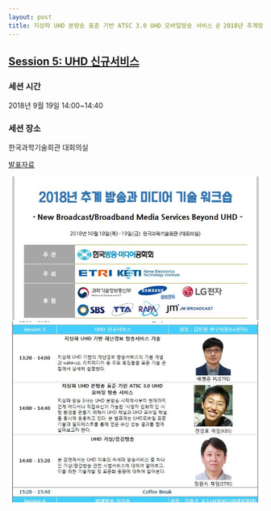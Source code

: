 ```yaml
---
layout: post
title: 지상파 UHD 본방송 표준 기반 ATSC 3.0 UHD 모바일방송 서비스 @ 2018년 추계방송과미디어 기술 워크숍
---
```


## [Session 5: UHD 신규서비스](http://www.xn--ob0b810a96d7yx4lb.kr/info/board?bo_idx=402)

### 세션 시간
2018년 9월 19일 
14:00~14:40


### 세션 장소  
한국과학기술회관 대회의실 


[발표자료](https://www.slideshare.net/SunghoJeon/180516-uhdtv-atsc-30-koba-2018)

![그림 1](/images/KIBME_181016_1.JPG)
![그림 2](/images/KIBME_181016_2.JPG)
